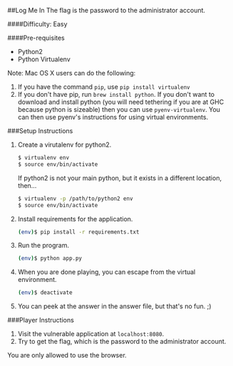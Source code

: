 ##Log Me In
The flag is the password to the administrator account.

####Difficulty: Easy

####Pre-requisites
* Python2
* Python Virtualenv

Note: Mac OS X users can do the following:

1. If you have the command `pip`, use `pip install virtualenv`
2. If you don't have pip, run `brew install python`. If you don't want to download and install python (you will need tethering if you are at GHC because python is sizeable) then you can use `pyenv-virtualenv`. You can then use pyenv's instructions for using virtual environments.

###Setup Instructions
1. Create a virutalenv for python2.
    ```bash
    $ virtualenv env
    $ source env/bin/activate
    ```

    If python2 is not your main python, but it exists in a different location, then...
    ```bash
    $ virtualenv -p /path/to/python2 env
    $ source env/bin/activate
    ```
2. Install requirements for the application.
    ```bash
    (env)$ pip install -r requirements.txt
    ```
3. Run the program.
    ```bash
    (env)$ python app.py
    ```
4. When you are done playing, you can escape from the virtual environment.
    ```bash
    (env)$ deactivate
    ```
5. You can peek at the answer in the answer file, but that's no fun. ;)

###Player Instructions
1. Visit the vulnerable application at `localhost:8080`.
2. Try to get the flag, which is the password to the administrator account.

You are only allowed to use the browser.
